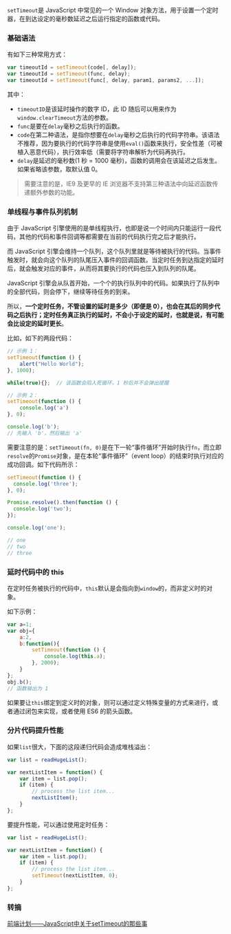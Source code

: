 `setTimeout`是 JavaScript 中常见的一个 Window 对象方法，用于设置一个定时器，在到达设定的毫秒数延迟之后运行指定的函数或代码。

### 基础语法

有如下三种常用方式：

```JavaScript
var timeoutId = setTimeout(code[, delay]);
var timeoutId = setTimeout(func, delay);
var timeoutId = setTimeout(func[, delay, param1, params2, ...]);
```

其中：

* `timeoutID`是该延时操作的数字 ID，此 ID 随后可以用来作为`window.clearTimeout`方法的参数。
* `func`是要在`delay`毫秒之后执行的函数。
* `code`在第二种语法，是指你想要在`delay`毫秒之后执行的代码字符串。该语法不推荐，因为要执行的代码字符串是使用`eval()`函数来执行，安全性差（可被植入恶意代码），执行效率低（需要将字符串解析为代码再执行。
* `delay`是延迟的毫秒数(1 秒 = 1000 毫秒)，函数的调用会在该延迟之后发生。如果省略该参数，取默认值 0。

> 需要注意的是，IE9 及更早的 IE 浏览器不支持第三种语法中向延迟函数传递额外参数的功能。

### 单线程与事件队列机制

由于 JavaScript 引擎使用的是单线程执行，也即是说一个时间内只能运行一段代码，其他的代码和事件回调等都需要在当前的代码执行完之后才能执行。

而 JavaScript 引擎会维持一个队列，这个队列里就是等待被执行的代码。当事件触发时，就会向这个队列的队尾压入事件的回调函数。当定时任务到达指定的延时后，就会触发对应的事件，从而将其要执行的代码也压入到队列的队尾。

JavaScript 引擎会从队首开始，一个个的执行队列中的代码。如果执行了队列中的全部代码，则会停下，继续等待任务的到来。

所以，**一个定时任务，不管设置的延时是多少（即便是 0），也会在其后的同步代码之后执行；定时任务真正执行的延时，不会小于设定的延时，也就是说，有可能会比设定的延时更长**。

比如，如下的两段代码：

```JavaScript
// 示例 1：
setTimeout(function () {
    alert("Hello World");
}, 1000);

while(true){};  // 该函数会陷入死循环，1 秒后并不会弹出提醒

// 示例 2：
setTimeout(function () {
    console.log('a')
}, 0);

console.log('b');
// 先输入 'b'，然后输出 'a'
```

需要注意的是：`setTimeout(fn, 0)`是在下一轮“事件循环”开始时执行`fn`，而立即`resolve`的`Promise`对象，是在本轮“事件循环”（event loop）的结束时执行对应的成功回调。如下代码所示：

```JavaScript
setTimeout(function () {
  console.log('three');
}, 0);

Promise.resolve().then(function () {
  console.log('two');
});

console.log('one');

// one
// two
// three
```

### 延时代码中的 this

在定时任务被执行的代码中，`this`默认是会指向到`window`的，而非定义时的对象。

如下示例：

```JavaScript
var a=1;
var obj={
    a:2,
    b:function(){
        setTimeout(function () {
            console.log(this.a);
        }, 2000);
    }
};
obj.b();
// 函数输出为 1
```

如果要让`this`绑定到定义时的对象，则可以通过定义特殊变量的方式来进行，或者通过闭包来实现，或者使用 ES6 的箭头函数。


### 分片代码提升性能

如果`list`很大，下面的这段递归代码会造成堆栈溢出：

```JavaScript
var list = readHugeList();

var nextListItem = function() {
    var item = list.pop();
    if (item) {
        // process the list item...
        nextListItem();
    }
};
```

要提升性能，可以通过使用定时任务：

```JavaScript
var list = readHugeList();

var nextListItem = function() {
    var item = list.pop();
    if (item) {
        // process the list item...
        setTimeout(nextListItem, 0);
    }
};
```

### 转摘

[前端计划——JavaScript中关于setTimeout的那些事](https://segmentfault.com/a/1190000009776999)


